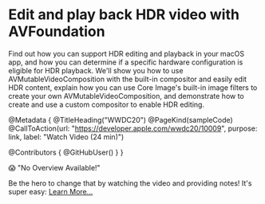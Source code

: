 # Edit and play back HDR video with AVFoundation

Find out how you can support HDR editing and playback in your macOS app, and how you can determine if a specific hardware configuration is eligible for HDR playback. We'll show you how to use AVMutableVideoComposition with the built-in compositor and easily edit HDR content, explain how you can use Core Image's built-in image filters to create your own AVMutableVideoComposition, and demonstrate how to create and use a custom compositor to enable HDR editing.

@Metadata {
   @TitleHeading("WWDC20")
   @PageKind(sampleCode)
   @CallToAction(url: "https://developer.apple.com/wwdc20/10009", purpose: link, label: "Watch Video (24 min)")

   @Contributors {
      @GitHubUser(<replace this with your GitHub handle>)
   }
}

😱 "No Overview Available!"

Be the hero to change that by watching the video and providing notes! It's super easy:
 [Learn More…](https://wwdcnotes.github.io/WWDCNotes/documentation/wwdcnotes/contributing)
